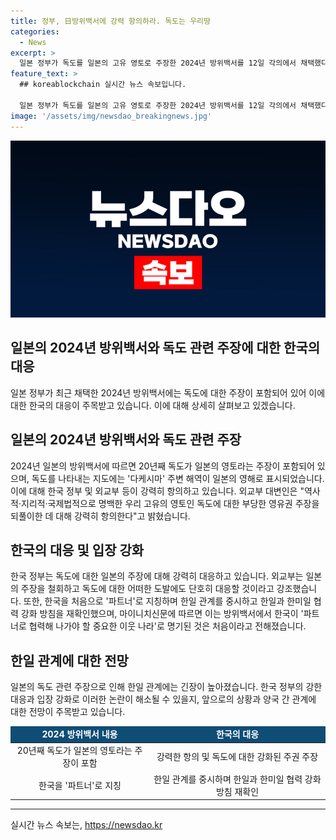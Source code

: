 ```yaml
---
title: 정부, 日방위백서에 강력 항의하라. 독도는 우리땅
categories:
  - News
excerpt: >
  일본 정부가 독도를 일본의 고유 영토로 주장한 2024년 방위백서를 12일 각의에서 채택했다. 이에 대해 한국 외교부는 강력히 항의하고, 독도 관련 억지 주장을 철회할 것을 촉구했다. 또한, 국방부 역시 일본 방위주재관을 초치하여 강력한 항의와 중단을 요구했다. 이번 결정은 한일관계에 부정적인 영향을 미칠 것으로 우려되며, 일본 정부는 적극적이고 건설적인 한일 관계를 위해 독도 관련 억지 주장을 중단해야 한다는 경고도 촉구했다.
feature_text: >
  ## koreablockchain 실시간 뉴스 속보입니다.

  일본 정부가 독도를 일본의 고유 영토로 주장한 2024년 방위백서를 12일 각의에서 채택했다. 이에 대해 한국 외교부는 강력히 항의하고, 독도 관련 억지 주장을 철회할 것을 촉구했다. 또한, 국방부 역시 일본 방위주재관을 초치하여 강력한 항의와 중단을 요구했다. 이번 결정은 한일관계에 부정적인 영향을 미칠 것으로 우려되며, 일본 정부는 적극적이고 건설적인 한일 관계를 위해 독도 관련 억지 주장을 중단해야 한다는 경고도 촉구했다.
image: '/assets/img/newsdao_breakingnews.jpg'
---
```


<p><img src="/assets/img/newsdao_breakingnews.jpg" alt="koreablockchain 속보" /></p>

<h2>일본의 2024년 방위백서와 독도 관련 주장에 대한 한국의 대응</h2>

<p data-ke-size="size16">일본 정부가 최근 채택한 2024년 방위백서에는 독도에 대한 주장이 포함되어 있어 이에 대한 한국의 대응이 주목받고 있습니다. 이에 대해 상세히 살펴보고 있겠습니다.</p>

<h2 data-ke-size="size26">일본의 2024년 방위백서와 독도 관련 주장</h2>

<p data-ke-size="size16">2024년 일본의 방위백서에 따르면 20년째 독도가 일본의 영토라는 주장이 포함되어 있으며, 독도를 나타내는 지도에는 '다케시마' 주변 해역이 일본의 영해로 표시되었습니다. 이에 대해 한국 정부 및 외교부 등이 강력히 항의하고 있습니다. 외교부 대변인은 "역사적·지리적·국제법적으로 명백한 우리 고유의 영토인 독도에 대한 부당한 영유권 주장을 되풀이한 데 대해 강력히 항의한다"고 밝혔습니다.</p>

<h2 data-ke-size="size26">한국의 대응 및 입장 강화</h2>

<p data-ke-size="size16">한국 정부는 독도에 대한 일본의 주장에 대해 강력히 대응하고 있습니다. 외교부는 일본의 주장을 철회하고 독도에 대한 어떠한 도발에도 단호히 대응할 것이라고 강조했습니다. 또한, 한국을 처음으로 '파트너'로 지칭하며 한일 관계를 중시하고 한일과 한미일 협력 강화 방침을 재확인했으며, 마이니치신문에 따르면 이는 방위백서에서 한국이 '파트너로 협력해 나가야 할 중요한 이웃 나라'로 명기된 것은 처음이라고 전해졌습니다.</p>

<h2 data-ke-size="size26">한일 관계에 대한 전망</h2>

<p data-ke-size="size16">일본의 독도 관련 주장으로 인해 한일 관계에는 긴장이 높아졌습니다. 한국 정부의 강한 대응과 입장 강화로 이러한 논란이 해소될 수 있을지, 앞으로의 상황과 양국 간 관계에 대한 전망이 주목받고 있습니다.</p>

<table>
    <thead>
        <tr>
            <td style="text-align: center; background-color: #0f4d75; color: #ffffff;"><b>2024 방위백서 내용</b></td>
            <td style="text-align: center; background-color: #0f4d75; color: #ffffff;"><b>한국의 대응</b></td>
        </tr>
    </thead>
    <tbody>
        <tr>
            <td style="text-align: center;">20년째 독도가 일본의 영토라는 주장이 포함</td>
            <td style="text-align: center;">강력한 항의 및 독도에 대한 강화된 주권 주장</td>
        </tr>
        <tr>
            <td style="text-align: center;">한국을 '파트너'로 지칭</td>
            <td style="text-align: center;">한일 관계를 중시하며 한일과 한미일 협력 강화 방침 재확인</td>
        </tr>
    </tbody>
</table>

<p><hr></p>
실시간 뉴스 속보는, <a href="https://newsdao.kr" rel="dofollow">https://newsdao.kr</a>


